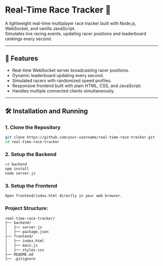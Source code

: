 # Real-Time Race Tracker 🏁

A lightweight real-time multiplayer race tracker built with Node.js, WebSocket, and vanilla JavaScript.  
Simulates live racing events, updating racer positions and leaderboard rankings every second.

---

## 🚀 Features

- Real-time WebSocket server broadcasting racer positions.
- Dynamic leaderboard updating every second.
- Simulated racers with randomized speed profiles.
- Responsive frontend built with plain HTML, CSS, and JavaScript.
- Handles multiple connected clients simultaneously.

---

## 🛠️ Installation and Running

### 1. Clone the Repository

```bash
git clone https://github.com/your-username/real-time-race-tracker.git
cd real-time-race-tracker

```
### 2. Setup the Backend
```bash
cd backend
npm install
node server.js

```
### 3. Setup the Frontend
```bash
Open frontend/index.html directly in your web browser.

```
### Project Structure:
```bash
real-time-race-tracker/
├── backend/
│   ├── server.js
│   ├── package.json
├── frontend/
│   ├── index.html
│   ├── main.js
│   ├── styles.css
├── README.md
├── .gitignore
```
